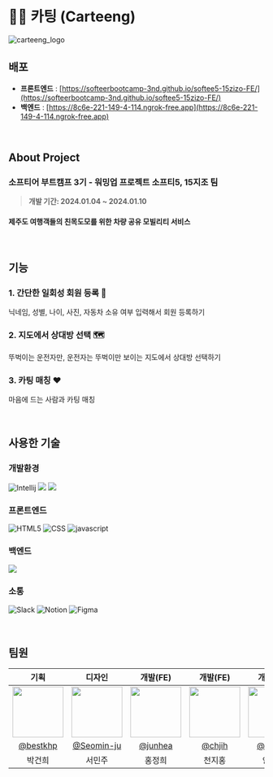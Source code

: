 # 🚙💕 카팅 (Carteeng)

![carteeng_logo](https://github.com/softeerbootcamp-3nd/softee5-15zizo-BE/assets/59831262/39a5f795-41f7-4f02-80dd-c557871c5d5c)

## 배포
- **프론트엔드** : [https://softeerbootcamp-3nd.github.io/softee5-15zizo-FE/](https://softeerbootcamp-3nd.github.io/softee5-15zizo-FE/)<br>
- **백엔드** : [https://8c6e-221-149-4-114.ngrok-free.app](https://8c6e-221-149-4-114.ngrok-free.app)

</br>

## About Project
### **소프티어 부트캠프 3기 - 워밍업 프로젝트 소프티5, 15지조 팀**
> **개발 기간: 2024.01.04 ~ 2024.01.10**

#### 제주도 여행객들의 친목도모를 위한 차량 공유 모빌리티 서비스

</br>

## 기능
### 1. 간단한 일회성 회원 등록 📝
닉네임, 성별, 나이, 사진, 자동차 소유 여부 입력해서 회원 등록하기
### 2. 지도에서 상대방 선택 🗺️
뚜벅이는 운전자만, 운전자는 뚜벅이만 보이는 지도에서 상대방 선택하기
### 3. 카팅 매칭 ♥️
마음에 드는 사람과 카팅 매칭

</br>

## 사용한 기술

### 개발환경
![Intellij](https://img.shields.io/badge/Intellijidea-000000?style=for-the-badge&logo=intellijidea&logoColor=white)
<img src="https://img.shields.io/badge/git-F05032?style=for-the-badge&logo=git&logoColor=white">
<img src="https://img.shields.io/badge/github-181717?style=for-the-badge&logo=github&logoColor=white"> 

### 프론트엔드
![HTML5](https://img.shields.io/badge/HTML-E34F26?style=for-the-badge&logo=html5&logoColor=white)
![CSS](https://img.shields.io/badge/CSS-1572B6?style=for-the-badge&logo=css3&logoColor=white)
![javascript](https://img.shields.io/badge/javascript-F7DF1E?style=for-the-badge&logo=javascript&logoColor=white)

### 백엔드
<img src="https://img.shields.io/badge/springboot-6DB33F?style=for-the-badge&logo=springboot&logoColor=white">

### 소통
![Slack](https://img.shields.io/badge/Slack-4A154B?style=for-the-badge&logo=Slack&logoColor=white)
![Notion](https://img.shields.io/badge/Notion-000000?style=for-the-badge&logo=Notion&logoColor=white)
![Figma](https://img.shields.io/badge/Figma-F24E1E?style=for-the-badge&logo=figma&logoColor=white)

</br>

## 팀원
| 기획 | 디자인 | 개발(FE) | 개발(FE) | 개발(BE) | 개발(BE) |
|:-----:|:-----:|:-----:|:-----:|:-----:|:-----:|
| <img src="https://github.com/bestkhp.png" width="100" height="100"> | <img src="https://github.com/Seomin-ju.png" width="100" height="100"> | <img src="https://github.com/junhea.png" width="100" height="100"> | <img src="https://github.com/chjih.png" width="100" height="100"> | <img src="https://github.com/eekrwl.png" width="100" height="100"> | <img src="https://github.com/thecloer.png" width="100" height="100"> |
| [@bestkhp](https://github.com/bestkhp) | [@Seomin-ju](https://github.com/Seomin-ju) | [@junhea](https://github.com/junhea) | [@chjih](https://github.com/chjih) | [@eekrwl](https://github.com/eekrwl) | [@thecloer](https://github.com/thecloer) |
| 박건희 | 서민주 | 홍정희 | 천지홍 | 안채완 | 최석규 |
